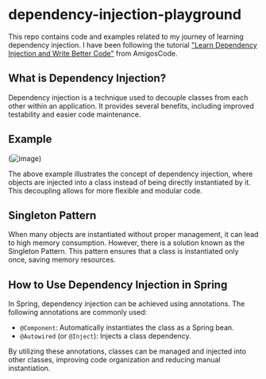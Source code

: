 # dependency-injection-playground
This repo contains code and examples related to my journey of learning dependency injection. I have been following the tutorial ["Learn Dependency Injection and Write Better Code"](https://www.youtube.com/watch?v=eQ90v7HQT-Q&t=2s) from AmigosCode.

## What is Dependency Injection?

Dependency injection is a technique used to decouple classes from each other within an application. It provides several benefits, including improved testability and easier code maintenance.

## Example

(![image](https://github.com/natalia-coelho/dependency-injection-playground/assets/43504384/967e5634-914a-4201-9691-5b97e605d3da))

The above example illustrates the concept of dependency injection, where objects are injected into a class instead of being directly instantiated by it. This decoupling allows for more flexible and modular code.

## Singleton Pattern

When many objects are instantiated without proper management, it can lead to high memory consumption. However, there is a solution known as the Singleton Pattern. This pattern ensures that a class is instantiated only once, saving memory resources.

## How to Use Dependency Injection in Spring

In Spring, dependency injection can be achieved using annotations. The following annotations are commonly used:

- `@Component`: Automatically instantiates the class as a Spring bean.
- `@Autowired` (or `@Inject`): Injects a class dependency.

By utilizing these annotations, classes can be managed and injected into other classes, improving code organization and reducing manual instantiation.
